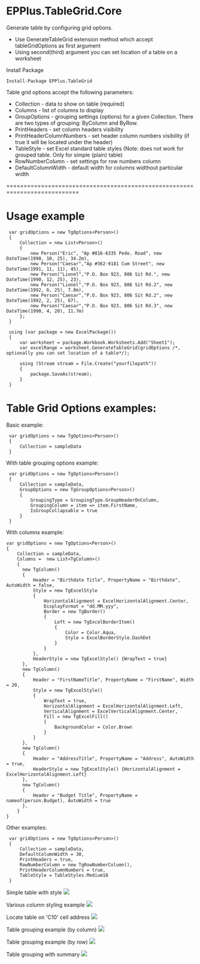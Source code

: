 # EPPlus.TableGrid.Core
Generate table by configuring grid options. 
 - Use GenerateTableGrid extension method which accept tableGridOptions as first argument
 - Using second(third) argument you can set location of a table on a worksheet

Install Package
```
Install-Package EPPlus.TableGrid
```

Table grid options accept the following parameters:
 - Collection - data to show on table (required)
 - Columns - list of columns to display
 - GroupOptions - grouping settings (options) for a given Collection. There are two types of grouping: ByColumn and ByRow.
 - PrintHeaders - set column headers visibility
 - PrintHeaderColumnNumbers - set header column numbers visibility (if true it will be located under the header)
 - TableStyle - set Excel standard table styles (Note: does not work for grouped table. Only for simple (plain) table)
 - RowNumberColumn - set settings for row numbers column
 - DefaultColumnWidth - default width for columns widthout particular width
 
 ===========================================================================
 # Usage example
 ```
  var gridOptions = new TgOptions<Person>()
  {
      Collection = new List<Person>()
      {
          new Person("Eric", "Ap #816-6335 Pede. Road", new DateTime(1990, 10, 25), 34.2m),
          new Person("Caesar","Ap #362-9181 Cum Street", new DateTime(1991, 11, 11), 45),
          new Person("Lionel","P.O. Box 923, 806 Sit Rd.", new DateTime(1990, 12, 25), 23),
          new Person("Lionel","P.O. Box 923, 806 Sit Rd.2", new DateTime(1992, 6, 25), 7.8m),
          new Person("Caesar","P.O. Box 923, 806 Sit Rd.2", new DateTime(1992, 2, 25), 67),
          new Person("Caesar","P.O. Box 923, 806 Sit Rd.3", new DateTime(1990, 4, 20), 11.7m)
      };
  }
  
  using (var package = new ExcelPackage())
  {
      var worksheet = package.Workbook.Worksheets.Add("Sheet1");
      var excelRange = worksheet.GenerateTableGrid(gridOptions /*, optionally you can set location of a table*/);

      using (Stream stream = File.Create("yourfilepath"))
      {
          package.SaveAs(stream);
      }
  }
 ```
 
 # Table Grid Options examples:
 Basic example:
 ```
  var gridOptions = new TgOptions<Person>()
  {
      Collection = sampleData
  }
 ```
 
 With table grouping options example:
 ```
  var gridOptions = new TgOptions<Person>()
  {
      Collection = sampleData,
      GroupOptions = new TgGroupOptions<Person>()
      {
          GroupingType = GroupingType.GroupHeaderOnColumn,
          GroupingColumn = item => item.FirstName,
          IsGroupCollapsable = true
      }
  }
 ```
 
 With columns example:
  ```
  var gridOptions = new TgOptions<Person>()
  {
      Collection = sampleData,
      Columns =  new List<TgColumn>()
      {
        new TgColumn()
        {
            Header = "Birthdate Title", PropertyName = "Birthdate", AutoWidth = false,
            Style = new TgExcelStyle
            {
                HorizontalAlignment = ExcelHorizontalAlignment.Center,
                DisplayFormat = "dd.MM.yyy",
                Border = new TgBorder()
                {
                    Left = new TgExcelBorderItem()
                    {
                        Color = Color.Aqua,
                        Style = ExcelBorderStyle.DashDot
                    }
                }
            },
            HeaderStyle = new TgExcelStyle() {WrapText = true}
        },
        new TgColumn()
        {
            Header = "FirstNameTitle", PropertyName = "FirstName", Width = 20,
            Style = new TgExcelStyle()
            {
                WrapText = true,
                HorizontalAlignment = ExcelHorizontalAlignment.Left,
                VerticalAlignment = ExcelVerticalAlignment.Center,
                Fill = new TgExcelFill()
                {
                    BackgroundColor = Color.Brown
                }
            }
        },
        new TgColumn()
        {
            Header = "AddressTitle", PropertyName = "Address", AutoWidth = true,
            HeaderStyle = new TgExcelStyle() {HorizontalAlignment = ExcelHorizontalAlignment.Left}
        },
        new TgColumn()
        {
            Header = "Budget Title", PropertyName = nameof(person.Budget), AutoWidth = true
        },
      } 
  }
 ```
 
 Other examples:
 ```
  var gridOptions = new TgOptions<Person>()
  {
      Collection = sampleData,
      DefaultColumnWidth = 30,
      PrintHeaders = true,
      RowNumberColumn = new TgRowNumberColumn(),
      PrintHeaderColumnNumbers = true,
      TableStyle = TableStyles.Medium18
  }
 ```
Simple table with style 
<img src="/EPPlus.TableGrid.ConsoleApp/screenshots/SimpleTableWithStyle.png"/>

Various column styling example
<img src="/EPPlus.TableGrid.ConsoleApp/screenshots/ColumnStyleExample.png"/>

Locate table on 'C10' cell address
<img src="/EPPlus.TableGrid.ConsoleApp/screenshots/LocateTableOn_C10_celladdress.png"/>

Table grouping example (by column)
<img src="/EPPlus.TableGrid.ConsoleApp/screenshots/TableGroupingExample_ByColumn.png"/>

Table grouping example (by row)
<img src="/EPPlus.TableGrid.ConsoleApp/screenshots/TableGrouping_ByRow.png"/>

Table grouping with summary
<img src="/EPPlus.TableGrid.ConsoleApp/screenshots/TableGrouiping_WithSummary.png"/>
